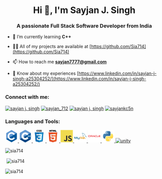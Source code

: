 <h1 align="center">Hi 👋, I'm Sayjan J. Singh</h1>
<h3 align="center">A passionate Full Stack Software Developer from India</h3>


- 🌱 I’m currently learning **C++**

- 👨‍💻 All of my projects are available at [https://github.com/Sia714](https://github.com/Sia714)

- 📫 How to reach me **sayjan7777@gmail.com**

- 📄 Know about my experiences [https://www.linkedin.com/in/sayjan-j-singh-a25304252/](https://www.linkedin.com/in/sayjan-j-singh-a25304252/)

<h3 align="left">Connect with me:</h3>
<p align="left">
<a href="https://linkedin.com/in/sayjan j. singh" target="blank"><img align="center" src="https://raw.githubusercontent.com/rahuldkjain/github-profile-readme-generator/master/src/images/icons/Social/linked-in-alt.svg" alt="sayjan j. singh" height="30" width="40" /></a>
<a href="https://instagram.com/sayjan_712" target="blank"><img align="center" src="https://raw.githubusercontent.com/rahuldkjain/github-profile-readme-generator/master/src/images/icons/Social/instagram.svg" alt="sayjan_712" height="30" width="40" /></a>
<a href="https://www.hackerrank.com/sayjan j. singh" target="blank"><img align="center" src="https://raw.githubusercontent.com/rahuldkjain/github-profile-readme-generator/master/src/images/icons/Social/hackerrank.svg" alt="sayjan j. singh" height="30" width="40" /></a>
<a href="https://auth.geeksforgeeks.org/user/sayjankc5n" target="blank"><img align="center" src="https://raw.githubusercontent.com/rahuldkjain/github-profile-readme-generator/master/src/images/icons/Social/geeks-for-geeks.svg" alt="sayjankc5n" height="30" width="40" /></a>
</p>

<h3 align="left">Languages and Tools:</h3>
<p align="left"> <a href="https://www.cprogramming.com/" target="_blank" rel="noreferrer"> <img src="https://raw.githubusercontent.com/devicons/devicon/master/icons/c/c-original.svg" alt="c" width="40" height="40"/> </a> <a href="https://www.w3schools.com/cpp/" target="_blank" rel="noreferrer"> <img src="https://raw.githubusercontent.com/devicons/devicon/master/icons/cplusplus/cplusplus-original.svg" alt="cplusplus" width="40" height="40"/> </a> <a href="https://www.w3schools.com/css/" target="_blank" rel="noreferrer"> <img src="https://raw.githubusercontent.com/devicons/devicon/master/icons/css3/css3-original-wordmark.svg" alt="css3" width="40" height="40"/> </a> <a href="https://www.w3.org/html/" target="_blank" rel="noreferrer"> <img src="https://raw.githubusercontent.com/devicons/devicon/master/icons/html5/html5-original-wordmark.svg" alt="html5" width="40" height="40"/> </a> <a href="https://developer.mozilla.org/en-US/docs/Web/JavaScript" target="_blank" rel="noreferrer"> <img src="https://raw.githubusercontent.com/devicons/devicon/master/icons/javascript/javascript-original.svg" alt="javascript" width="40" height="40"/> </a> <a href="https://www.mysql.com/" target="_blank" rel="noreferrer"> <img src="https://raw.githubusercontent.com/devicons/devicon/master/icons/mysql/mysql-original-wordmark.svg" alt="mysql" width="40" height="40"/> </a> <a href="https://www.oracle.com/" target="_blank" rel="noreferrer"> <img src="https://raw.githubusercontent.com/devicons/devicon/master/icons/oracle/oracle-original.svg" alt="oracle" width="40" height="40"/> </a> <a href="https://www.python.org" target="_blank" rel="noreferrer"> <img src="https://raw.githubusercontent.com/devicons/devicon/master/icons/python/python-original.svg" alt="python" width="40" height="40"/> </a> <a href="https://unity.com/" target="_blank" rel="noreferrer"> <img src="https://www.vectorlogo.zone/logos/unity3d/unity3d-icon.svg" alt="unity" width="40" height="40"/> </a> </p>

<p><img align="center" src="https://github-readme-stats.vercel.app/api/top-langs?username=sia714&show_icons=true&locale=en&layout=compact" alt="sia714" /></p>
<p>&nbsp;<img align="center" src="https://github-readme-stats.vercel.app/api?username=sia714&show_icons=true&locale=en" alt="sia714" /></p>
<p><img align="center" src="https://github-readme-streak-stats.herokuapp.com/?user=sia714&" alt="sia714" /></p>

